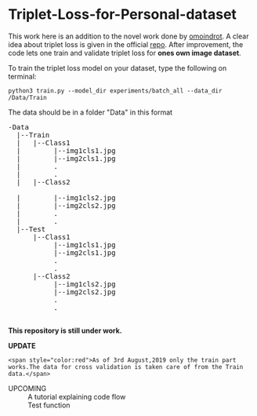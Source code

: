 # Triplet-Loss-for-Personal-dataset

This work here is an addition to the novel work done by [omoindrot](https://github.com/omoindrot). A clear idea about triplet loss is given in the official [repo](https://github.com/omoindrot/tensorflow-triplet-loss). After improvement, the code lets one train and validate triplet loss for **ones own image dataset**.

To train the triplet loss model on your dataset, type the following on terminal: <br  />
```
python3 train.py --model_dir experiments/batch_all --data_dir /Data/Train
```


The data should be in a folder "Data" in this format

<pre>
-Data
  |--Train
  |   |--Class1
  |        |--img1cls1.jpg
  |        |--img2cls1.jpg
  |        .
  |        .
  |   |--Class2<br />
  |        |--img1cls2.jpg
  |        |--img2cls2.jpg
  |        .
  |        .
  |--Test
      |--Class1
           |--img1cls1.jpg
           |--img2cls1.jpg
           .
           .
      |--Class2
           |--img1cls2.jpg
           |--img2cls2.jpg
           .
           .
             
</pre>

**This repository is still under work.**<br  />
  
  **UPDATE**<br  />
  
  `<span style="color:red">As of 3rd August,2019 only the train part works.The data for cross validation is taken care of from the Train data.</span>`


<dl>
  <dt>UPCOMING</dt>
  <dd>A tutorial explaining code flow</dd>
  
  <dd>Test function</dd>
 
</dl>
